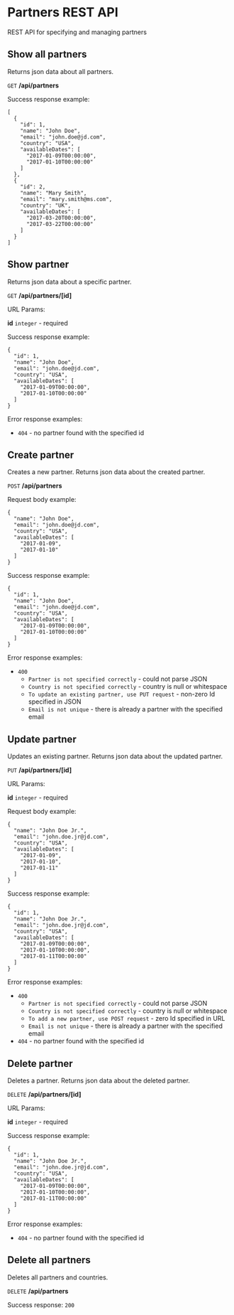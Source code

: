# Partners REST API

REST API for specifying and managing partners

## Show all partners

  Returns json data about all partners.

  `GET` **/api/partners**

  Success response example:

  ```
  [
    {
      "id": 1,
      "name": "John Doe",
      "email": "john.doe@jd.com",
      "country": "USA",
      "availableDates": [
        "2017-01-09T00:00:00",
        "2017-01-10T00:00:00"
      ]
    },
    {
      "id": 2,
      "name": "Mary Smith",
      "email": "mary.smith@ms.com",
      "country": "UK",
      "availableDates": [
        "2017-03-20T00:00:00",
        "2017-03-22T00:00:00"
      ]
    }
  ]
  ```
  
## Show partner

  Returns json data about a specific partner.

  `GET` **/api/partners/[id]**

  URL Params:

  **id** `integer` - required

  Success response example:

  ```
  {
    "id": 1,
    "name": "John Doe",
    "email": "john.doe@jd.com",
    "country": "USA",
    "availableDates": [
      "2017-01-09T00:00:00",
      "2017-01-10T00:00:00"
    ]
  } 
  ```

  Error response examples:
  * `404` - no partner found with the specified id

## Create partner

  Creates a new partner. Returns json data about the created partner.

  `POST` **/api/partners**

  Request body example:

  ```
  {
    "name": "John Doe",
    "email": "john.doe@jd.com",
    "country": "USA",
    "availableDates": [
      "2017-01-09",
      "2017-01-10"
    ]
  } 
  ```

  Success response example:

  ```
  {
    "id": 1,
    "name": "John Doe",
    "email": "john.doe@jd.com",
    "country": "USA",
    "availableDates": [
      "2017-01-09T00:00:00",
      "2017-01-10T00:00:00"
    ]
  } 
  ```

  Error response examples:
  * `400`
    * `Partner is not specified correctly` - could not parse JSON
    * `Country is not specified correctly` - country is null or whitespace
    * `To update an existing partner, use PUT request` - non-zero Id specified in JSON
    * `Email is not unique` - there is already a partner with the specified email

## Update partner

  Updates an existing partner. Returns json data about the updated partner.

  `PUT` **/api/partners/[id]**

  URL Params:

  **id** `integer` - required

  Request body example:

  ```
  {
    "name": "John Doe Jr.",
    "email": "john.doe.jr@jd.com",
    "country": "USA",
    "availableDates": [
      "2017-01-09",
      "2017-01-10",
      "2017-01-11"
    ]
  } 
  ```

  Success response example:
  
  ```
  {
    "id": 1,
    "name": "John Doe Jr.",
    "email": "john.doe.jr@jd.com",
    "country": "USA",
    "availableDates": [
      "2017-01-09T00:00:00",
      "2017-01-10T00:00:00",
      "2017-01-11T00:00:00"
    ]
  } 
  ```

  Error response examples:
  * `400`
    * `Partner is not specified correctly` - could not parse JSON
    * `Country is not specified correctly` - country is null or whitespace
    * `To add a new partner, use POST request` - zero Id specified in URL
    * `Email is not unique` - there is already a partner with the specified email
  * `404` - no partner found with the specified id

## Delete partner

  Deletes a partner. Returns json data about the deleted partner.

  `DELETE` **/api/partners/[id]**

  URL Params:

  **id** `integer` - required

  Success response example:

  ```
  {
    "id": 1,
    "name": "John Doe Jr.",
    "email": "john.doe.jr@jd.com",
    "country": "USA",
    "availableDates": [
      "2017-01-09T00:00:00",
      "2017-01-10T00:00:00",
      "2017-01-11T00:00:00"
    ]
  } 
  ```

  Error response examples:  
  * `404` - no partner found with the specified id

## Delete all partners

  Deletes all partners and countries.

  `DELETE` **/api/partners**

  Success response: `200`